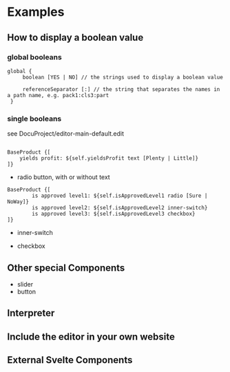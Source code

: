 # Examples

## How to display a boolean value

### global booleans

```freon
global {
     boolean [YES | NO] // the strings used to display a boolean value

     referenceSeparator [:] // the string that separates the names in a path name, e.g. pack1:cls3:part
 }
```

### single booleans

see DocuProject/editor-main-default.edit

```freon

BaseProduct {[
    yields profit: ${self.yieldsProfit text [Plenty | Little]}
]}
```

- radio button, with or without text

```freon
BaseProduct {[
        is approved level1: ${self.isApprovedLevel1 radio [Sure | NoWay]}
        is approved level2: ${self.isApprovedLevel2 inner-switch}
        is approved level3: ${self.isApprovedLevel3 checkbox}
]}
```

- inner-switch

- checkbox

## Other special Components
- slider
- button


## Interpreter

## Include the editor in your own website

## External Svelte Components

